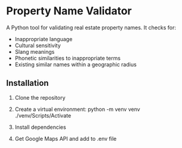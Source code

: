 # Property Name Validator

A Python tool for validating real estate property names. It checks for:
- Inappropriate language
- Cultural sensitivity
- Slang meanings
- Phonetic similarities to inappropriate terms
- Existing similar names within a geographic radius

## Installation

1. Clone the repository
2. Create a virtual environment:
   python -m venv venv
./venv/Scripts/Activate

3. Install dependencies
4. Get Google Maps API and add to .env file
   
